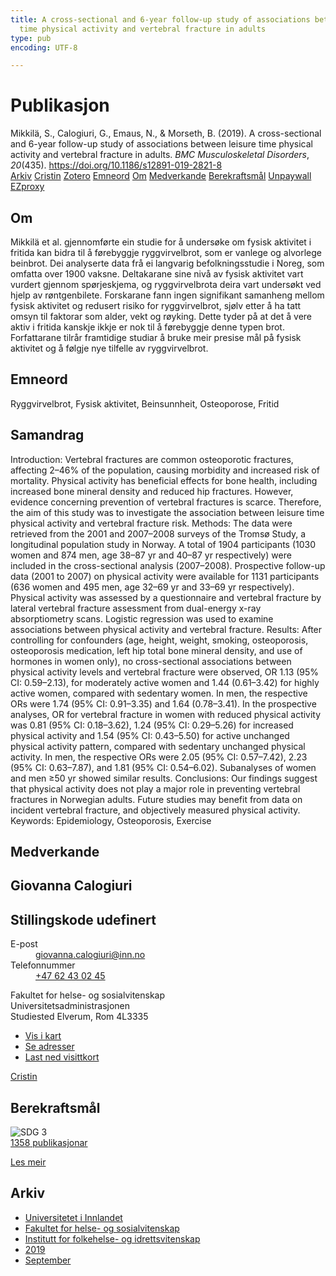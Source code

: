 ```yaml
---
title: A cross-sectional and 6-year follow-up study of associations between leisure
  time physical activity and vertebral fracture in adults
type: pub
encoding: UTF-8

---
```

<h1>Publikasjon</h1>
<article id="csl-bib-container-MYD56VX3" class="csl-bib-container">
  <div class="csl-bib-body"> <div class="csl-entry">Mikkilä, S., Calogiuri, G., Emaus, N., &#38; Morseth, B. (2019). A cross-sectional and 6-year follow-up study of associations between leisure time physical activity and vertebral fracture in adults. <i>BMC Musculoskeletal Disorders</i>, <i>20</i>(435). <a href="https://doi.org/10.1186/s12891-019-2821-8">https://doi.org/10.1186/s12891-019-2821-8</a></div> </div>
  <div class="csl-bib-buttons">
    <a href="#taxonomy-article-MYD56VX3" alt="archive" class="csl-bib-button">Arkiv</a>
    <a href="https://app.cristin.no/results/show.jsf?id=1726979" alt="Cristin" class="csl-bib-button">Cristin</a>
    <a href="http://zotero.org/groups/5881554/items/MYD56VX3" alt="Zotero" class="csl-bib-button">Zotero</a>
    <a href="#keywords-article-MYD56VX3" alt="keywords" class="csl-bib-button">Emneord</a>
    <a href="#about-article-MYD56VX3" alt="about_pub" class="csl-bib-button">Om</a>
    <a href="#contributors-article-MYD56VX3" alt="contributors" class="csl-bib-button">Medverkande</a>
    <a href="#sdg-article-MYD56VX3" alt="sdg" class="csl-bib-button">Berekraftsmål</a>
    <a href="https://bmcmusculoskeletdisord.biomedcentral.com/track/pdf/10.1186/s12891-019-2821-8" alt="Unpaywall" class="csl-bib-button">Unpaywall</a>
    <a href="https://bmcmusculoskeletdisord.biomedcentral.com/track/pdf/10.1186/s12891-019-2821-8" alt="EZproxy" class="csl-bib-button">EZproxy</a>
  </div>
  <div id="csl-bib-meta-container-MYD56VX3"></div>
</article>
<div id="csl-bib-meta-MYD56VX3" class="csl-bib-meta">
  <article id="about-article-MYD56VX3" class="about_pub-article">
    <h1>Om</h1>
    Mikkilä et al. gjennomførte ein studie for å undersøke om fysisk aktivitet i fritida kan bidra til å førebyggje ryggvirvelbrot, som er vanlege og alvorlege beinbrot. Dei analyserte data frå ei langvarig befolkningsstudie i Noreg, som omfatta over 1900 vaksne. Deltakarane sine nivå av fysisk aktivitet vart vurdert gjennom spørjeskjema, og ryggvirvelbrota deira vart undersøkt ved hjelp av røntgenbilete. Forskarane fann ingen signifikant samanheng mellom fysisk aktivitet og redusert risiko for ryggvirvelbrot, sjølv etter å ha tatt omsyn til faktorar som alder, vekt og røyking. Dette tyder på at det å vere aktiv i fritida kanskje ikkje er nok til å førebyggje denne typen brot. Forfattarane tilrår framtidige studiar å bruke meir presise mål på fysisk aktivitet og å følgje nye tilfelle av ryggvirvelbrot.
  </article>
  <article id="keywords-article-MYD56VX3" class="keywords-article">
    <h1>Emneord</h1>
    Ryggvirvelbrot, Fysisk aktivitet, Beinsunnheit, Osteoporose, Fritid
  </article>
  <article id="abstract-article-MYD56VX3" class="abstract-article">
    <h1>Samandrag</h1>
    Introduction: Vertebral fractures are common osteoporotic fractures, affecting 2–46% of the population, causing 
morbidity and increased risk of mortality. Physical activity has beneficial effects for bone health, including increased 
bone mineral density and reduced hip fractures. However, evidence concerning prevention of vertebral fractures is 
scarce. Therefore, the aim of this study was to investigate the association between leisure time physical activity and 
vertebral fracture risk. 
Methods: The data were retrieved from the 2001 and 2007–2008 surveys of the Tromsø Study, a longitudinal 
population study in Norway. A total of 1904 participants (1030 women and 874 men, age 38–87 yr and 40–87 yr 
respectively) were included in the cross-sectional analysis (2007–2008). Prospective follow-up data (2001 to 2007) on 
physical activity were available for 1131 participants (636 women and 495 men, age 32–69 yr and 33–69 yr 
respectively). Physical activity was assessed by a questionnaire and vertebral fracture by lateral vertebral fracture 
assessment from dual-energy x-ray absorptiometry scans. Logistic regression was used to examine associations 
between physical activity and vertebral fracture. 
Results: After controlling for confounders (age, height, weight, smoking, osteoporosis, osteoporosis medication, left 
hip total bone mineral density, and use of hormones in women only), no cross-sectional associations between 
physical activity levels and vertebral fracture were observed, OR 1.13 (95% CI: 0.59–2.13), for moderately active 
women and 1.44 (0.61–3.42) for highly active women, compared with sedentary women. In men, the respective 
ORs were 1.74 (95% CI: 0.91–3.35) and 1.64 (0.78–3.41). In the prospective analyses, OR for vertebral fracture in 
women with reduced physical activity was 0.81 (95% CI: 0.18–3.62), 1.24 (95% CI: 0.29–5.26) for increased physical 
activity and 1.54 (95% CI: 0.43–5.50) for active unchanged physical activity pattern, compared with sedentary 
unchanged physical activity. In men, the respective ORs were 2.05 (95% CI: 0.57–7.42), 2.23 (95% CI: 0.63–7.87), and 
1.81 (95% CI: 0.54–6.02). Subanalyses of women and men ≥50 yr showed similar results. 
Conclusions: Our findings suggest that physical activity does not play a major role in preventing vertebral fractures 
in Norwegian adults. Future studies may benefit from data on incident vertebral fracture, and objectively measured 
physical activity. 
Keywords: Epidemiology, Osteoporosis, Exercise
  </article>
  <article id="contributors-article-MYD56VX3" class="contributors-article">
    <h1>Medverkande</h1>
    <div class="personas"> <div class="vrtx-hinn-person-card"> <div class="photo"> <i class="lar la-user-circle missing-person"></i> </div> <div class="info"> <hgroup><h1>Giovanna Calogiuri</h1> <h2>Stillingskode udefinert</h2> </hgroup><dl> <dt>E-post</dt> <dd> <a href="mailto:giovanna.calogiuri@inn.no">giovanna.calogiuri@inn.no</a> </dd> <dt>Telefonnummer</dt> <dd><a href="tel:+4762430245"> +47 62 43 02 45 </a></dd> </dl> <p> Fakultet for helse- og sosialvitenskap<br> Universitetsadministrasjonen<br> Studiested Elverum, Rom 4L3335 </p> <ul class="vrtx-hinn-links"> <li><a href="https://www.google.com/maps?q=60.88177,11.53669">Vis i kart</a></li> <li><a href="https://www.inn.no/finn-en-ansatt/giovanna-calogiuri.html#vrtx-hinn-addresses">Se adresser</a></li> <li><a href="https://www.inn.no/finn-en-ansatt/giovanna-calogiuri.html?vrtx=vcf">Last ned visittkort</a></li> </ul> </div> </div> <a href="https://app.cristin.no/persons/show.jsf?id=358086" alt="Cristin URL" class="personas-cristin">Cristin</a> </div>
  </article>
  <article id="sdg-article-MYD56VX3" class="sdg-article">
    <h1>Berekraftsmål</h1>
    <div class="sdg-container"><div id="sdg3" class="sdg">
        <img src="{{< params subfolder >}}images/sdg/sdg03_nn.png" class="image" alt="SDG 3">
        <div class="sdg-overlay">
          <a href="{{< params subfolder >}}nn/archive/?sdg=3#archive" class="sdg-publication-count"><span>1358</span> publikasjonar</a>
          <p><a href="https://fn.no/om-fn/fns-baerekraftsmaal/god-helse-og-livskvalitet?lang=nno-NO" class="sdg-read-more">Les meir</a></p>
        </div>
      </div></div>
  </article>
  <article id="taxonomy-article-MYD56VX3" class="taxonomy-article">
    <h1>Arkiv</h1>
    <ul>
      <li><a href="{{< params subfolder >}}nn/archive/?key=3DCRN523">Universitetet i Innlandet</a></li>
      <li><a href="{{< params subfolder >}}nn/archive/?key=IDKFS3MX">Fakultet for helse- og sosialvitenskap</a></li>
      <li><a href="{{< params subfolder >}}nn/archive/?key=FJXE3Z8X">Institutt for folkehelse- og idrettsvitenskap</a></li>
      <li><a href="{{< params subfolder >}}nn/archive/?key=MXF6ZEHK">2019</a></li>
      <li><a href="{{< params subfolder >}}nn/archive/?key=NLANEY6R">September</a></li>
    </ul>
  </article>
</div>
